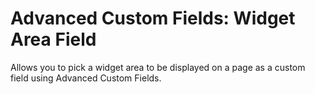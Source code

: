 Advanced Custom Fields: Widget Area Field
===============

Allows you to pick a widget area to be displayed on a page as a custom field using Advanced Custom Fields.
